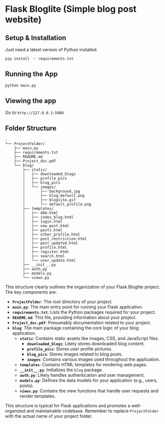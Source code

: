 # Flask Bloglite (Simple blog post website)

## Setup & Installation

Just need a latest version of Python installed.

```bash
pip install -r requirements.txt
```

## Running the App

```bash
python main.py
```

## Viewing the app

Go to `http://127.0.0.1:5000`

## Folder Structure

```
.
└── ProjectFolder/
    ├── main.py
    ├── requirements.txt
    ├── README.md
    ├── Project_doc.pdf
    └── blog/
        ├── static/
        │   ├── downloaded_blogs
        │   ├── profile_pics
        │   ├── blog_pics
        │   └── images/
        │       ├── background.jpg
        │       ├── blog-default.png
        │       ├── bloglite.gif
        │       └── default_profile.png
        ├── templates/
        │   ├── 404.html
        │   ├── index_blog.html
        │   ├── login.html
        │   ├── new_post.html
        │   ├── posts.html
        │   ├── other_profile.html
        │   ├── post_restriction.html
        │   ├── post_updated.html
        │   ├── profile.html
        │   ├── register.html
        │   ├── search.html
        │   └── user_update.html
        ├── __init__.py
        ├── auth.py
        ├── models.py
        └── views.py

```

This structure clearly outlines the organization of your Flask Bloglite project. The key components are:

- **`ProjectFolder`**: The root directory of your project.
- **`main.py`**: The main entry point for running your Flask application.
- **`requirements.txt`**: Lists the Python packages required for your project.
- **`README.md`**: This file, providing information about your project.
- **`Project_doc.pdf`**: Presumably documentation related to your project.
- **`blog`**: The main package containing the core logic of your blog application.
  - **`static`**: Contains static assets like images, CSS, and JavaScript files.
    - **`downloaded_blogs`**: Likely stores downloaded blog content.
    - **`profile_pics`**: Stores user profile pictures.
    - **`blog_pics`**: Stores images related to blog posts.
    - **`images`**: Contains various images used throughout the application.
  - **`templates`**: Contains HTML templates for rendering web pages.
  - **`__init__.py`**: Initializes the `blog` package.
  - **`auth.py`**: Likely handles authentication and user management.
  - **`models.py`**: Defines the data models for your application (e.g., users, posts).
  - **`views.py`**: Contains the view functions that handle user requests and render templates.

This structure is typical for Flask applications and promotes a well-organized and maintainable codebase. Remember to replace `ProjectFolder` with the actual name of your project folder.
